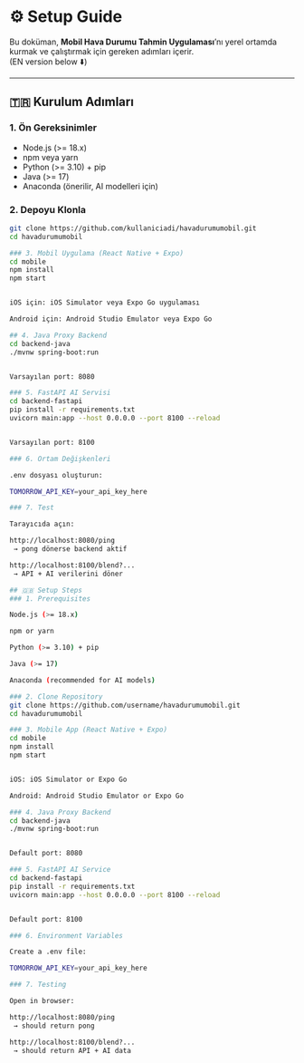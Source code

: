 # ⚙️ Setup Guide

Bu doküman, **Mobil Hava Durumu Tahmin Uygulaması**’nı yerel ortamda kurmak ve çalıştırmak için gereken adımları içerir.  
(EN version below ⬇️)

---

## 🇹🇷 Kurulum Adımları

### 1. Ön Gereksinimler
- Node.js (>= 18.x)  
- npm veya yarn  
- Python (>= 3.10) + pip  
- Java (>= 17)  
- Anaconda (önerilir, AI modelleri için)  

### 2. Depoyu Klonla
```bash
git clone https://github.com/kullaniciadi/havadurumumobil.git
cd havadurumumobil

### 3. Mobil Uygulama (React Native + Expo)
cd mobile
npm install
npm start


iOS için: iOS Simulator veya Expo Go uygulaması

Android için: Android Studio Emulator veya Expo Go

## 4. Java Proxy Backend
cd backend-java
./mvnw spring-boot:run


Varsayılan port: 8080

### 5. FastAPI AI Servisi
cd backend-fastapi
pip install -r requirements.txt
uvicorn main:app --host 0.0.0.0 --port 8100 --reload


Varsayılan port: 8100

### 6. Ortam Değişkenleri

.env dosyası oluşturun:

TOMORROW_API_KEY=your_api_key_here

### 7. Test

Tarayıcıda açın:

http://localhost:8080/ping
 → pong dönerse backend aktif

http://localhost:8100/blend?...
 → API + AI verilerini döner

## 🇬🇧 Setup Steps
### 1. Prerequisites

Node.js (>= 18.x)

npm or yarn

Python (>= 3.10) + pip

Java (>= 17)

Anaconda (recommended for AI models)

### 2. Clone Repository
git clone https://github.com/username/havadurumumobil.git
cd havadurumumobil

### 3. Mobile App (React Native + Expo)
cd mobile
npm install
npm start


iOS: iOS Simulator or Expo Go

Android: Android Studio Emulator or Expo Go

### 4. Java Proxy Backend
cd backend-java
./mvnw spring-boot:run


Default port: 8080

### 5. FastAPI AI Service
cd backend-fastapi
pip install -r requirements.txt
uvicorn main:app --host 0.0.0.0 --port 8100 --reload


Default port: 8100

### 6. Environment Variables

Create a .env file:

TOMORROW_API_KEY=your_api_key_here

### 7. Testing

Open in browser:

http://localhost:8080/ping
 → should return pong

http://localhost:8100/blend?...
 → should return API + AI data